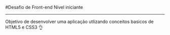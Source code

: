 #Desafio de Front-end
Nivel iniciante

 ---
 
 Objetivo de desenvolver uma aplicação utlizando conceitos basicos de HTML5 e CSS3
 👌
